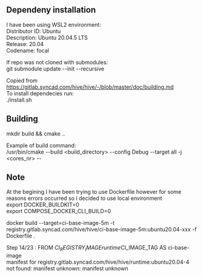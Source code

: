 ## Dependeny installation
I have been using WSL2 environment: <br />
Distributor ID: Ubuntu <br />
Description:    Ubuntu 20.04.5 LTS<br />
Release:        20.04 <br />
Codename:       focal <br />

If repo was not cloned with submodules: <br />
git submodule update --init --recursive <br />

Copied from https://gitlab.syncad.com/hive/hive/-/blob/master/doc/building.md <br />
To install dependecies run: <br />
./install.sh <br />


## Building
mkdir build && cmake .. <br />

Example of build command: <br />
/usr/bin/cmake --build <build_directory> --config Debug --target all -j <cores_nr> -- <br />


## Note
At the begining I have been trying to use Dockerfile however for some reasons errors occurred so I decided to use local environment <br />
export DOCKER_BUILDKIT=0 <br />
export COMPOSE_DOCKER_CLI_BUILD=0 <br />

docker build --target=ci-base-image-5m -t registry.gitlab.syncad.com/hive/hive/ci-base-image-5m:ubuntu20.04-xxx -f Dockerfile . <br />

Step 14/23 : FROM ${CI_REGISTRY_IMAGE}runtime$CI_IMAGE_TAG AS ci-base-image <br />
manifest for registry.gitlab.syncad.com/hive/hive/runtime:ubuntu20.04-4 not found: manifest unknown: manifest unknown <br />
